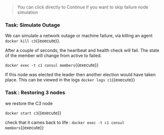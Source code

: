 
> You can click directly to Continue if you want to skip failure node simulation



### Task: Simulate Outage

We can simulate a network outage or machine failure, via killing an agent `docker kill c3`{{execute}}.

After a couple of seconds, the heartbeat and health check will fail. The state of the member will change from active to failed.

`docker exec -t c1 consul members`{{execute}}

If this node was elected the leader then another election would have taken place. This can be viewed in the logs `docker logs c1`{{execute}}

### Task : Restoring 3 nodes


we restore the C3 node

`docker start c3`{{execute}}

check that it cames back to life : `docker exec -t c1 consul members`{{execute}}
